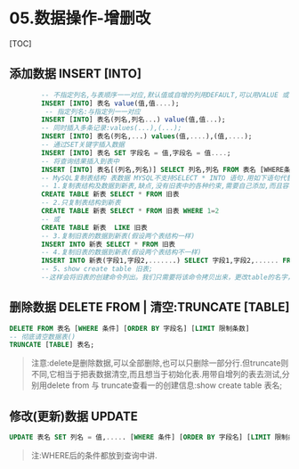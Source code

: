 # 05.数据操作-增删改
[TOC]

## 添加数据 INSERT [INTO]
```sql
		-- 不指定列名,与表顺序一一对应,默认值或自增的列用DEFAULT,可以用VALUE 或  VALUES
		INSERT [INTO] 表名 value(值,值....); 
		 -- 指定列名:与指定列一一对应
		INSERT [INTO] 表名(列名,列名...) value(值,值...);
		-- 同时插入多条记录:values(...),(...);
		INSERT [INTO] 表名(列名,...) values(值,....),(值,....);
		-- 通过SET关键字插入数据
		INSERT [INTO] 表名 SET 字段名 = 值,字段名 = 值....;
		-- 将查询结果插入到表中
		INSERT [INTO] 表名[(列名,列名)] SELECT 列名,列名 FROM 表名 [WHERE条件]; 
		-- MySQL复制表结构 表数据 MYSQL不支持SELECT * INTO 语句.用如下语句代替.
		-- 1.复制表结构及数据到新表,缺点,没有旧表中的各种约束,需要自己添加,而且容易搞错.
		CREATE TABLE 新表 SELECT * FROM 旧表
		-- 2.只复制表结构到新表
		CREATE TABLE 新表 SELECT * FROM 旧表 WHERE 1=2
		-- 或
		CREATE TABLE 新表  LIKE 旧表
		-- 3.复制旧表的数据到新表(假设两个表结构一样)
		INSERT INTO 新表 SELECT * FROM 旧表
		-- 4.复制旧表的数据到新表(假设两个表结构不一样)
		INSERT INTO 新表(字段1,字段2,.......) SELECT 字段1,字段2,...... FROM 旧表
		-- 5、show create table 旧表;
		--这样会将旧表的创建命令列出。我们只需要将该命令拷贝出来，更改table的名字，就可以建立一个完全一样的表
```
## 删除数据 DELETE FROM | 清空:TRUNCATE [TABLE]
```sql
DELETE FROM 表名 [WHERE 条件] [ORDER BY 字段名] [LIMIT 限制条数]
-- 彻底请空数据表()
TRUNCATE [TABLE] 表名;
```
>注意:delete是删除数据,可以全部删除,也可以只删除一部分行.但truncate则不同,它相当于把表数据清空,而且想当于初始化表.用带自增列的表去测试,分别用delete from 与 truncate查看一的创建信息:show create table 表名;

## 修改(更新)数据 UPDATE   
```sql
UPDATE 表名 SET 列名 = 值,..... [WHERE 条件] [ORDER BY 字段名] [LIMIT 限制条数]
```
> 注:WHERE后的条件都放到查询中讲.



